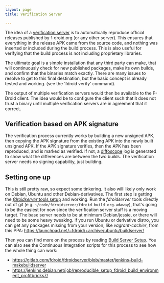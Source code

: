 ```yaml
---
layout: page
title: Verification Server

---
```


The idea of a [verification server](https://verification.f-droid.org)
is to automatically reproduce official releases published by
f-droid.org (or any other server).  This ensures that everything in
the release APK came from the source code, and nothing was inserted or
included during the build process.  This is also useful for verifying
that the build process is not including proprietary libraries.

The ultimate goal is a simple installation that any third
party can make, that will continuously check for new published packages,
make its own builds, and confirm that the binaries match exactly. There
are many issues to resolve to get to this final destination, but the
basic concept is already tested and working. (see the 'fdroid verify'
command).

The output of multiple verification servers would then be available to
the F-Droid client. The idea would be to configure the client such that
it does not trust a binary until multiple verification servers are in
agreement that it correct.


## Verification based on APK signature

The verification process currently works by building a new unsigned
APK, then copying the APK signature from the existing APK into the
newly built unsigned APK.  If the APK signature verifies, then the APK
has been reproduced, and is marked as verified.  If not, a
[diffoscope](https://diffoscope.org) log is generated to show what the
differences are between the two builds. The verification server needs
no signing capability, just building.


## Setting one up

This is still pretty raw, so expect some tinkering.  It also will
likely only work on Debian, Ubuntu and other Debian-derivatives. The
first step is getting the
[_fdroidserver_ tools setup](../Installing_the_Server_and_Repo_Tools) and
working. Run the _fdroidserver_ tools directly out of git
(e.g. `~/code/fdroidserver/fdroid build org.adaway`), that's going to
be the easiest for now since the verification server stuff is a moving
target. The base server needs to be at minimum Debian/jessie, or there
will need to be some heavy tweaking. If you run Ubuntu or derivative
distro, you can get any packages missing from your version, like
_vagrant-cachier_, from this PPA:
<https://launchpad.net/~fdroid/+archive/ubuntu/buildserver/>

Then you can find more on the process by reading
[Build Server Setup](../Build_Server_Setup). You can also see the
Continuous Integration scripts for this process to see how the whole
thing can work:

- <https://gitlab.com/fdroid/fdroidserver/blob/master/jenkins-build-makebuildserver>
- <https://jenkins.debian.net/job/reproducible_setup_fdroid_build_environment_profitbricks7/>
